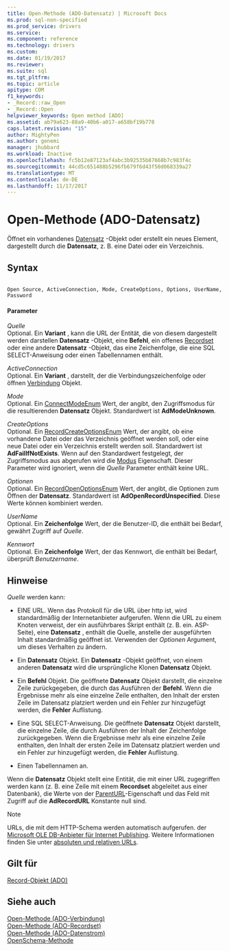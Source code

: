 ```yaml
---
title: Open-Methode (ADO-Datensatz) | Microsoft Docs
ms.prod: sql-non-specified
ms.prod_service: drivers
ms.service: 
ms.component: reference
ms.technology: drivers
ms.custom: 
ms.date: 01/19/2017
ms.reviewer: 
ms.suite: sql
ms.tgt_pltfrm: 
ms.topic: article
apitype: COM
f1_keywords:
- _Record::raw_Open
- _Record::Open
helpviewer_keywords: Open method [ADO]
ms.assetid: ab79a623-88a9-40b6-a017-a658bf19b778
caps.latest.revision: "15"
author: MightyPen
ms.author: genemi
manager: jhubbard
ms.workload: Inactive
ms.openlocfilehash: fc5b12e87123af4abc3b92535b87668b7c983f4c
ms.sourcegitcommit: 44cd5c651488b5296fb679f6d43f50d068339a27
ms.translationtype: MT
ms.contentlocale: de-DE
ms.lasthandoff: 11/17/2017
---
```

# <a name="open-method-ado-record"></a>Open-Methode (ADO-Datensatz)
Öffnet ein vorhandenes [Datensatz](../../../ado/reference/ado-api/record-object-ado.md) -Objekt oder erstellt ein neues Element, dargestellt durch die **Datensatz**, z. B. eine Datei oder ein Verzeichnis.  
  
## <a name="syntax"></a>Syntax  
  
```  
  
Open Source, ActiveConnection, Mode, CreateOptions, Options, UserName, Password  
```  
  
#### <a name="parameters"></a>Parameter  
 *Quelle*  
 Optional. Ein **Variant** , kann die URL der Entität, die von diesem dargestellt werden darstellen **Datensatz** -Objekt, eine **Befehl**, ein offenes [Recordset](../../../ado/reference/ado-api/recordset-object-ado.md) oder eine andere **Datensatz** -Objekt, das eine Zeichenfolge, die eine SQL SELECT-Anweisung oder einen Tabellennamen enthält.  
  
 *ActiveConnection*  
 Optional. Ein **Variant** , darstellt, der die Verbindungszeichenfolge oder öffnen [Verbindung](../../../ado/reference/ado-api/connection-object-ado.md) Objekt.  
  
 *Mode*  
 Optional. Ein [ConnectModeEnum](../../../ado/reference/ado-api/connectmodeenum.md) Wert, der angibt, den Zugriffsmodus für die resultierenden **Datensatz** Objekt. Standardwert ist **AdModeUnknown**.  
  
 *CreateOptions*  
 Optional. Ein [RecordCreateOptionsEnum](../../../ado/reference/ado-api/recordcreateoptionsenum.md) Wert, der angibt, ob eine vorhandene Datei oder das Verzeichnis geöffnet werden soll, oder eine neue Datei oder ein Verzeichnis erstellt werden soll. Standardwert ist **AdFailIfNotExists**. Wenn auf den Standardwert festgelegt, der Zugriffsmodus aus abgerufen wird die [Modus](../../../ado/reference/ado-api/mode-property-ado.md) Eigenschaft. Dieser Parameter wird ignoriert, wenn die *Quelle* Parameter enthält keine URL.  
  
 *Optionen*  
 Optional. Ein [RecordOpenOptionsEnum](../../../ado/reference/ado-api/recordopenoptionsenum.md) Wert, der angibt, die Optionen zum Öffnen der **Datensatz**. Standardwert ist **AdOpenRecordUnspecified**. Diese Werte können kombiniert werden.  
  
 *UserName*  
 Optional. Ein **Zeichenfolge** Wert, der die Benutzer-ID, die enthält bei Bedarf, gewährt Zugriff auf *Quelle*.  
  
 *Kennwort*  
 Optional. Ein **Zeichenfolge** Wert, der das Kennwort, die enthält bei Bedarf, überprüft *Benutzername*.  
  
## <a name="remarks"></a>Hinweise  
 *Quelle* werden kann:  
  
-   EINE URL. Wenn das Protokoll für die URL über http ist, wird standardmäßig der Internetanbieter aufgerufen. Wenn die URL zu einem Knoten verweist, der ein ausführbares Skript enthält (z. B. ein. ASP-Seite), eine **Datensatz** , enthält die Quelle, anstelle der ausgeführten Inhalt standardmäßig geöffnet ist. Verwenden der *Optionen* Argument, um dieses Verhalten zu ändern.  
  
-   Ein **Datensatz** Objekt. Ein **Datensatz** -Objekt geöffnet, von einem anderen **Datensatz** wird die ursprüngliche Klonen **Datensatz** Objekt.  
  
-   Ein **Befehl** Objekt. Die geöffnete **Datensatz** Objekt darstellt, die einzelne Zeile zurückgegeben, die durch das Ausführen der **Befehl**. Wenn die Ergebnisse mehr als eine einzelne Zeile enthalten, den Inhalt der ersten Zeile im Datensatz platziert werden und ein Fehler zur hinzugefügt werden, die **Fehler** Auflistung.  
  
-   Eine SQL SELECT-Anweisung. Die geöffnete **Datensatz** Objekt darstellt, die einzelne Zeile, die durch Ausführen der Inhalt der Zeichenfolge zurückgegeben. Wenn die Ergebnisse mehr als eine einzelne Zeile enthalten, den Inhalt der ersten Zeile im Datensatz platziert werden und ein Fehler zur hinzugefügt werden, die **Fehler** Auflistung.  
  
-   Einen Tabellennamen an.  
  
 Wenn die **Datensatz** Objekt stellt eine Entität, die mit einer URL zugegriffen werden kann (z. B. eine Zeile mit einem **Recordset** abgeleitet aus einer Datenbank), die Werte von der [ParentURL](../../../ado/reference/ado-api/parenturl-property-ado.md)-Eigenschaft und das Feld mit Zugriff auf die **AdRecordURL** Konstante null sind.  
  
> [!NOTE]
>  URLs, die mit dem HTTP-Schema werden automatisch aufgerufen. der [Microsoft OLE DB-Anbieter für Internet Publishing](../../../ado/guide/appendixes/microsoft-ole-db-provider-for-internet-publishing.md). Weitere Informationen finden Sie unter [absoluten und relativen URLs](../../../ado/guide/data/absolute-and-relative-urls.md).  
  
## <a name="applies-to"></a>Gilt für  
 [Record-Objekt (ADO)](../../../ado/reference/ado-api/record-object-ado.md)  
  
## <a name="see-also"></a>Siehe auch  
 [Open-Methode (ADO-Verbindung)](../../../ado/reference/ado-api/open-method-ado-connection.md)   
 [Open-Methode (ADO-Recordset)](../../../ado/reference/ado-api/open-method-ado-recordset.md)   
 [Open-Methode (ADO-Datenstrom)](../../../ado/reference/ado-api/open-method-ado-stream.md)   
 [OpenSchema-Methode](../../../ado/reference/ado-api/openschema-method.md)
